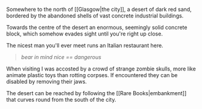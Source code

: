 Somewhere to the north of [[Glasgow|the city]], a desert of dark red sand, bordered by the abandoned shells of vast concrete industrial buildings.

Towards the centre of the desert an enormous, seemingly solid concrete block, which somehow evades sight until you're right up close.

The nicest man you'll ever meet runs an Italian restaurant here.

> *bear in mind nice == dangerous*

When visiting I was accosted by a crowd of strange zombie skulls, more like animate plastic toys than rotting corpses. If encountered they can be disabled by removing their jaws.

The desert can be reached by following the [[Rare Books|embankment]] that curves round from the south of the city.